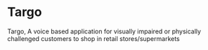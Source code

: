 # Targo
Targo, A voice based application for visually impaired or physically challenged customers to shop in retail stores/supermarkets

